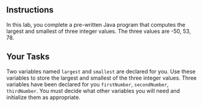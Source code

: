 ## Instructions

In this lab, you complete a pre-written Java program that computes the largest and smallest of three integer values. The three values are -50, 53, 78.

## Your Tasks

Two variables named `largest` and `smallest` are declared for you. Use these variables to store the largest and smallest of the three integer values. Three variables have been declared for you `firstNumber`, `secondNumber`, `thirdNumber`. You must decide what other variables you will need and initialize them as appropriate.
